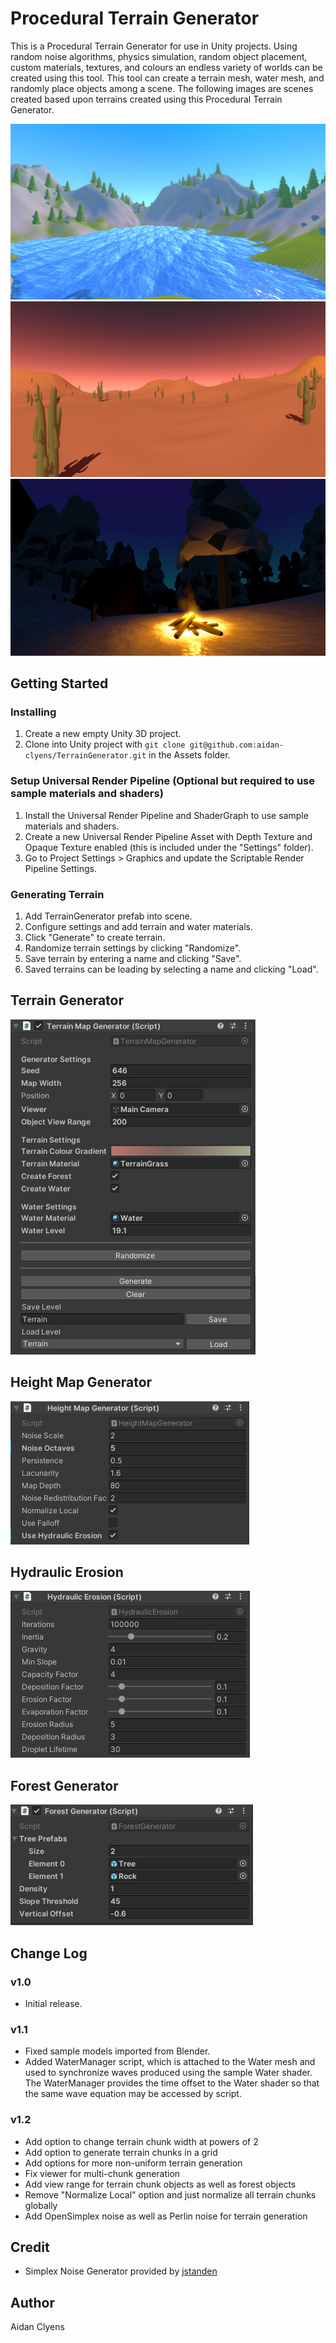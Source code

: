 # Procedural Terrain Generator
This is a Procedural Terrain Generator for use in Unity projects. Using random noise algorithms, physics simulation, random object placement, custom materials, textures, and colours an endless variety of worlds can be created using this tool. This tool can create a terrain mesh, water mesh, and randomly place objects among a scene. The following images are scenes created based upon terrains created using this Procedural Terrain Generator.

![](Images/forest.png)
![](Images/desert.png)
![](Images/campfire.png)

## Getting Started
### Installing
1. Create a new empty Unity 3D project.
2. Clone into Unity project with `git clone git@github.com:aidan-clyens/TerrainGenerator.git` in the Assets folder.

### Setup Universal Render Pipeline (Optional but required to use sample materials and shaders)
1. Install the Universal Render Pipeline and ShaderGraph to use sample materials and shaders.
2. Create a new Universal Render Pipeline Asset with Depth Texture and Opaque Texture enabled (this is included under the "Settings" folder).
3. Go to Project Settings > Graphics and update the Scriptable Render Pipeline Settings.

### Generating Terrain
1. Add TerrainGenerator prefab into scene.
2. Configure settings and add terrain and water materials.
3. Click "Generate" to create terrain.
4. Randomize terrain settings by clicking "Randomize".
5. Save terrain by entering a name and clicking "Save".
6. Saved terrains can be loading by selecting a name and clicking "Load".

## Terrain Generator
![](Images/TerrainGeneratorSettings.png)

## Height Map Generator
![](Images/HeightMapGeneratorSettings.png)

## Hydraulic Erosion
![](Images/HydraulicErosionSettings.PNG)

## Forest Generator
![](Images/ForestGeneratorSettings.png)

## Change Log
### v1.0
- Initial release.

### v1.1
- Fixed sample models imported from Blender.
- Added WaterManager script, which is attached to the Water mesh and used to synchronize waves produced using the sample Water shader. The WaterManager provides the time offset to the Water shader so that the same wave equation may be accessed by script.

### v1.2
- Add option to change terrain chunk width at powers of 2
- Add option to generate terrain chunks in a grid
- Add options for more non-uniform terrain generation
- Fix viewer for multi-chunk generation
- Add view range for terrain chunk objects as well as forest objects
- Remove "Normalize Local" option and just normalize all terrain chunks globally
- Add OpenSimplex noise as well as Perlin noise for terrain generation

## Credit
- Simplex Noise Generator provided by [jstanden](https://gist.github.com/jstanden/1489447)

## Author
Aidan Clyens
